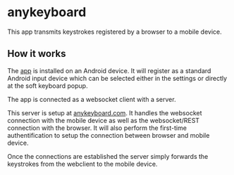 # anykeyboard
This app transmits keystrokes registered by a browser to a mobile device.

## How it works

The [app](https://play.google.com/store/apps/details?id=com.cae.anykeyboard) is installed on an Android device.
It will register as a standard Android input device which can be selected either in the settings or directly
at the soft keyboard popup.

The app is connected as a websocket client with a server.

This server is setup at [anykeyboard.com](https://anykeyboard.com). It handles the websocket connection with the 
mobile device as well as the websocket/REST connection with the browser. It will also perform the first-time
authentification to setup the connection between browser and mobile device.

Once the connections are established the server simply forwards the keystrokes from the webclient to the mobile device.
